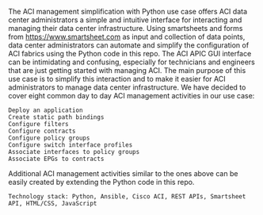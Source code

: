 The ACI management simplification with Python use case offers ACI data center administrators a simple and intuitive interface for interacting and managing their data center infrastructure. Using smartsheets and forms from https://www.smartsheet.com as input and collection of data points, data center administrators can automate and simplify the configuration of ACI fabrics using the Python code in this repo. The ACI APIC GUI interface can be intimidating and confusing, especially for technicians and engineers that are just getting started with managing ACI. The main purpose of this use case is to simplify this interaction and to make it easier for ACI administrators to manage data center infrastructure. We have decided to cover eight common day to day ACI management activities in our use case:

    Deploy an application
    Create static path bindings
    Configure filters
    Configure contracts
    Configure policy groups
    Configure switch interface profiles
    Associate interfaces to policy groups
    Associate EPGs to contracts

Additional ACI management activities similar to the ones above can be easily created by extending the Python code in this repo.

    Technology stack: Python, Ansible, Cisco ACI, REST APIs, Smartsheet API, HTML/CSS, JavaScript

